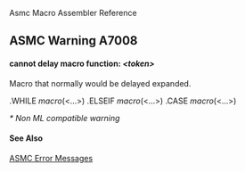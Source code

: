 Asmc Macro Assembler Reference

## ASMC Warning A7008

#### cannot delay macro function: _&lt;token&gt;_

Macro that normally would be delayed expanded.

.WHILE _macro_(&lt;...&gt;)
.ELSEIF _macro_(&lt;...&gt;)
.CASE _macro_(&lt;...&gt;)

_* Non ML compatible warning_

#### See Also

[ASMC Error Messages](readme.md)